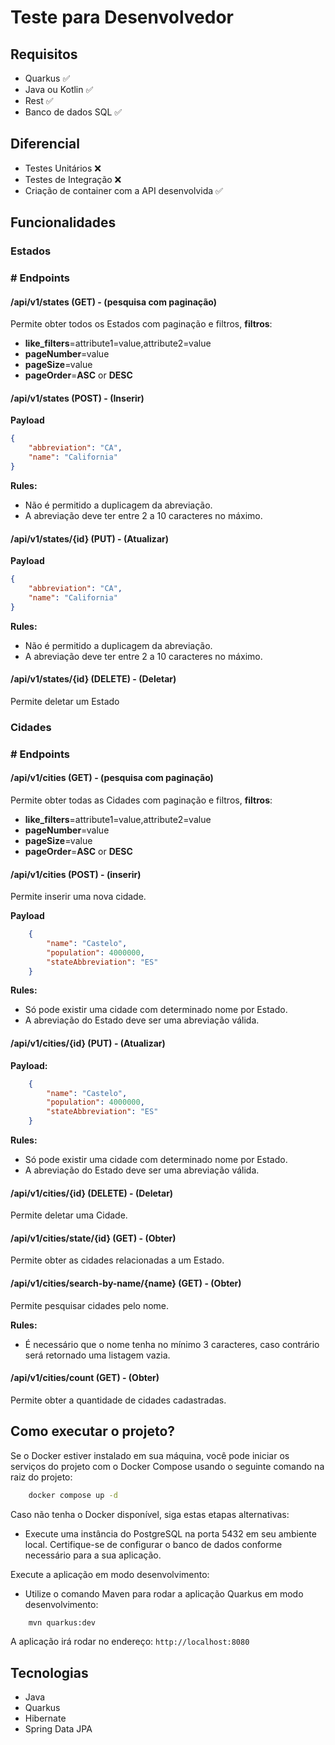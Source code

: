 # Teste para Desenvolvedor

## Requisitos

- Quarkus ✅
- Java ou Kotlin ✅
- Rest ✅
- Banco de dados SQL ✅

## Diferencial

- Testes Unitários ❌
- Testes de Integração ❌
- Criação de container com a API desenvolvida ✅

## Funcionalidades

### Estados

### # Endpoints

#### /api/v1/states (GET) - (pesquisa com paginação)

Permite obter todos os Estados com paginação e filtros, 
**filtros**:

- **like_filters**=attribute1=value,attribute2=value
- **pageNumber**=value
- **pageSize**=value
- **pageOrder**=**ASC** or **DESC**

#### /api/v1/states (POST) - (Inserir)

**Payload**

```json
{
    "abbreviation": "CA",
    "name": "California"
}
```

**Rules:** 
- Não é permitido a duplicagem da abreviação.
- A abreviação deve ter entre 2 a 10 caracteres no máximo.

#### /api/v1/states/{id} (PUT) - (Atualizar)

**Payload**

```json
{
    "abbreviation": "CA",
    "name": "California"
}
```

**Rules:** 
- Não é permitido a duplicagem da abreviação.
- A abreviação deve ter entre 2 a 10 caracteres no máximo.


#### /api/v1/states/{id} (DELETE) - (Deletar)

Permite deletar um Estado

### Cidades

### # Endpoints

#### /api/v1/cities (GET) - (pesquisa com paginação)

Permite obter todas as Cidades com paginação e filtros, 
**filtros**:

- **like_filters**=attribute1=value,attribute2=value
- **pageNumber**=value
- **pageSize**=value
- **pageOrder**=**ASC** or **DESC**

#### /api/v1/cities (POST) - (inserir)

Permite inserir uma nova cidade.

**Payload**

```json
    {
        "name": "Castelo",
        "population": 4000000,
        "stateAbbreviation": "ES"
    }
```

**Rules:** 
- Só pode existir uma cidade com determinado nome por Estado.
- A abreviação do Estado deve ser uma abreviação válida.

#### /api/v1/cities/{id} (PUT) - (Atualizar)

**Payload:**

```json
    {
        "name": "Castelo",
        "population": 4000000,
        "stateAbbreviation": "ES"
    }
```

**Rules:** 
- Só pode existir uma cidade com determinado nome por Estado.
- A abreviação do Estado deve ser uma abreviação válida.

#### /api/v1/cities/{id} (DELETE) - (Deletar)

Permite deletar uma Cidade.

#### /api/v1/cities/state/{id} (GET) - (Obter)

Permite obter as cidades relacionadas a um Estado.

#### /api/v1/cities/search-by-name/{name} (GET) - (Obter)

Permite pesquisar cidades pelo nome.

**Rules:** 
- É necessário que o nome tenha no mínimo 3 caracteres, caso contrário será retornado uma listagem vazia.

#### /api/v1/cities/count (GET) - (Obter)

Permite obter a quantidade de cidades cadastradas.

## Como executar o projeto?

Se o Docker estiver instalado em sua máquina, você pode iniciar os serviços do projeto com o Docker Compose usando o seguinte comando na raiz do projeto:

```bash
    docker compose up -d
```

Caso não tenha o Docker disponível, siga estas etapas alternativas:

- Execute uma instância do PostgreSQL na porta 5432 em seu ambiente local. Certifique-se de configurar o banco de dados conforme necessário para a sua aplicação.


Execute a aplicação em modo desenvolvimento:

- Utilize o comando Maven para rodar a aplicação Quarkus em modo desenvolvimento:

```bash
    mvn quarkus:dev
```

A aplicação irá rodar no endereço: `http://localhost:8080`

## Tecnologias

- Java
- Quarkus
- Hibernate
- Spring Data JPA